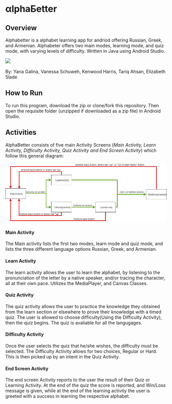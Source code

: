 # αlphaБetter

## Overview
  Alphabetter is a alphabet learning app for andriod offering Russian, Greek, and Armenian. Alphabeter offers two main modes, learning mode, and quiz mode, with varying levels of difficulty. Written in Java using Android Studio. 

<a href="http://www.youtube.com/watch?feature=player_embedded&v=n4g0X0Ob2mY
" target="_blank"><img src="http://img.youtube.com/vi/n4g0X0Ob2mY/0.jpg"/></a>

 By: Yana Galina, Vanessa Schuweh, Kenwood Harris, Tariq Ahsan, Elizabeth Slade
 
## How to Run
To run this program, download the zip or clone/fork this repository. Then open the requisite folder (unzipped if downloaded as a zip file) in Android Studio.

## Activities
  AlphaBetter consists of five main Activity Screens (*Main Activity, Learn Activity, Difficulty Activity, Quiz Activity and End Screen Activity*) which follow this general diagram:
  
  
  
 ![AlphaBetterDiagram](https://github.com/khjharris/EC327_Project/blob/master/documentation/AlphaBetterDiagram.png)
 
 
 #### Main Activity
 The Main activity lists the first two modes, learn mode and quiz mode, and lists the three different language options Russian, Greek, and Armenian. 
 
#### Learn Activity
The learn activity allows the user to learn the alphabet, by listening to the pronunciation of the letter by a native speaker, and/or tracing the character, all at their own pace. Utilizes the MediaPlayer, and Canvas Classes.

#### Quiz Activity
The quiz activity allows the user to practice the knowledge they obtained from the learn section or elsewhere to prove their knowledge with a timed quiz. The user is allowed to choose difficulty(Using the Difficulty Activity), then the quiz begins. The quiz is avaliable for all the langugages.

#### Difficulty Activity
Once the user selects the quiz that he/she wishes, the difficulty must be selected. The Difficulty Activity allows for two choices, Regular or Hard. This is then picked up by an intent in the Quiz Activity.

#### End Screen Activity
The end screen Activity reports to the user the result of their Quiz or Learning Activity. At the end of the quiz the score is reported, and Win/Loss message is given, while at the end of the learning activity the user is greeted with a success in learning the respective alphabet.

